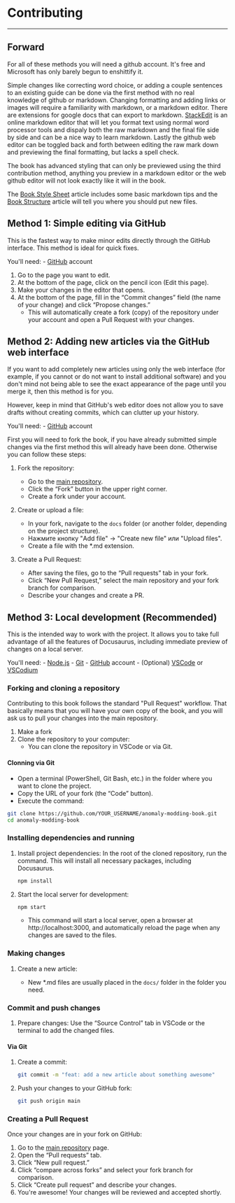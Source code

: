 # Contributing

___

## Forward

For all of these methods you will need a github account. It's free and Microsoft has only barely begun to enshittify it.

Simple changes like correcting word choice, or adding a couple sentences to an existing guide can be done via the first method with no real knowledge of github or markdown. Changing formatting and adding links or images will require a familiarity with markdown, or a markdown editor. There are extensions for google docs that can export to markdown. [StackEdit](https://stackedit.io/) is an online markdown editor that will let you format text using normal word processor tools and dispaly both the raw markdown and the final file side by side and can be a nice way to learn markdown. Lastly the github web editor can be toggled back and forth between editing the raw mark down and previewing the final formatting, but lacks a spell check.

The book has advanced styling that can only be previewed using the third contribution method, anything you preview in a markdown editor or the web github editor will not look exactly like it will in the book.

The [Book Style Sheet](book-style-sheet.md) article includes some basic markdown tips and the [Book Structure](book-structure.md) article will tell you where you should put new files.

## Method 1: Simple editing via GitHub

This is the fastest way to make minor edits directly through the GitHub interface. This method is ideal for quick fixes.

You'll need:
    - [GitHub](https://github.com/) account

1. Go to the page you want to edit.
2. At the bottom of the page, click on the pencil icon (Edit this page).
3. Make your changes in the editor that opens.
4. At the bottom of the page, fill in the “Commit changes” field (the name of your change) and click “Propose changes.”
    - This will automatically create a fork (copy) of the repository under your account and open a Pull Request with your changes.

## Method 2: Adding new articles via the GitHub web interface

If you want to add completely new articles using only the web interface (for example, if you cannot or do not want to install additional software) and you don't mind not being able to see the exact appearance of the page until you merge it, then this method is for you.

However, keep in mind that GitHub's web editor does not allow you to save drafts without creating commits, which can clutter up your history.

You'll need:
    - [GitHub](https://github.com/) account

First you will need to fork the book, if you have already submitted simple changes via the first method this will already have been done. Otherwise you can follow these steps:

1. Fork the repository:
    - Go to the [main repository](https://github.com/TheParaziT/anomaly-modding-book).
    - Click the “Fork” button in the upper right corner.
    - Create a fork under your account.

2. Create or upload a file:
    - In your fork, navigate to the `docs` folder (or another folder, depending on the project structure).
    - Нажмите кнопку "Add file" -> "Create new file" или "Upload files".
    - Create a file with the *.md extension.

3. Create a Pull Request:
    - After saving the files, go to the “Pull requests” tab in your fork.
    - Click “New Pull Request,” select the main repository and your fork branch for comparison.
    - Describe your changes and create a PR.

## Method 3: Local development (Recommended)

This is the intended way to work with the project. It allows you to take full advantage of all the features of Docusaurus, including immediate preview of changes on a local server.

You'll need:
    - [Node.js](https://nodejs.org/)
    - [Git](https://gitforwindows.org/)
    - [GitHub](https://github.com/) account
    - (Optional) [VSCode](https://code.visualstudio.com/) or [VSCodium](https://vscodium.com/)

### Forking and cloning a repository

Contributing to this book follows the standard "Pull Request" workflow. That basically means that you will have your own copy of the book, and you will ask us to pull your changes into the main repository.

1. Make a fork
2. Clone the repository to your computer:
    - You can clone the repository in VSCode or via Git.

#### Clonning via Git

- Open a terminal (PowerShell, Git Bash, etc.) in the folder where you want to clone the project.
- Copy the URL of your fork (the “Code” button).
- Execute the command:

```bash
git clone https://github.com/YOUR_USERNAME/anomaly-modding-book.git
cd anomaly-modding-book
```

### Installing dependencies and running

1. Install project dependencies: In the root of the cloned repository, run the command. This will install all necessary packages, including Docusaurus.

    ```bash
    npm install
    ```

2. Start the local server for development:

    ```bash
    npm start
    ```

    - This command will start a local server, open a browser at http://localhost:3000, and automatically reload the page when any changes are saved to the files.

### Making changes

1. Create a new article:

    - New *.md files are usually placed in the `docs/` folder in the folder you need.

### Commit and push changes

1. Prepare changes: Use the “Source Control” tab in VSCode or the terminal to add the changed files.

#### Via Git

1. Create a commit:

    ```bash
    git commit -m "feat: add a new article about something awesome"
    ```

2. Push your changes to your GitHub fork:

    ```bash
    git push origin main
    ```

### Creating a Pull Request

Once your changes are in your fork on GitHub:

1. Go to the [main repository](https://github.com/TheParaziT/anomaly-modding-book) page.
2. Open the “Pull requests” tab.
3. Click “New pull request.”
4. Click “compare across forks” and select your fork branch for comparison.
5. Click “Create pull request” and describe your changes.
6. You're awesome! Your changes will be reviewed and accepted shortly.
